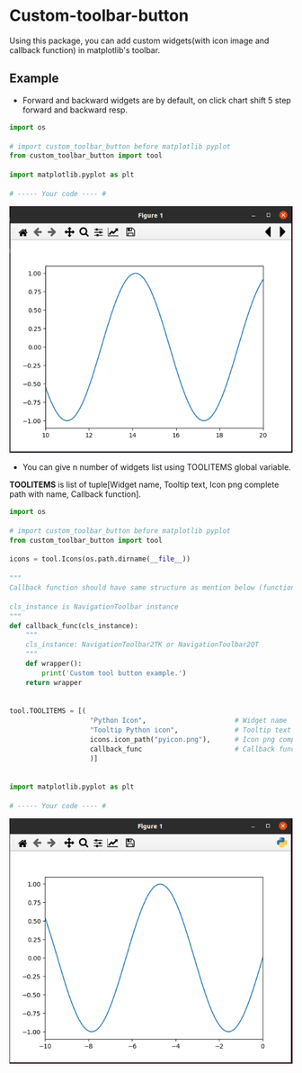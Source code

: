 # Custom-toolbar-button

Using this package, you can add custom widgets(with icon image and callback function) in matplotlib's toolbar.
 

Example
-------

* Forward and backward widgets are by default, on click chart shift 5 step forward and backward resp.

```python
import os

# import custom_toolbar_button before matplotlib pyplot 
from custom_toolbar_button import tool

import matplotlib.pyplot as plt

# ----- Your code ---- #
```

![Forward Backward icon](https://raw.githubusercontent.com/jmishra01/Custom-button-in-Matplotlib-toolbar/main/example/forward_backward_icon.png?raw=true)


* You can give n number of widgets list using TOOLITEMS global variable.

**TOOLITEMS** is list of tuple[Widget name, Tooltip text, Icon png complete path with name, Callback function]. 

```python
import os

# import custom_toolbar_button before matplotlib pyplot 
from custom_toolbar_button import tool

icons = tool.Icons(os.path.dirname(__file__))

"""
Callback function should have same structure as mention below (function callback_func)

cls_instance is NavigationToolbar instance
"""
def callback_func(cls_instance):
    """
	cls_instance: NavigationToolbar2TK or NavigationToolbar2QT
	"""
    def wrapper(): 
        print('Custom tool button example.')
    return wrapper


tool.TOOLITEMS = [(
                    "Python Icon",                      # Widget name 
                    "Tooltip Python icon",              # Tooltip text
                    icons.icon_path("pyicon.png"),      # Icon png complete path with name
                    callback_func                       # Callback function
                    )]


import matplotlib.pyplot as plt

# ----- Your code ---- #
```
![Custom Python icon](https://raw.githubusercontent.com/jmishra01/Custom-button-in-Matplotlib-toolbar/main/example/custom_python_icon.png)

